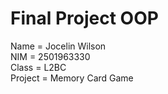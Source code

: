 # Final Project OOP

Name = Jocelin Wilson <br />
NIM = 2501963330 <br />
Class = L2BC <br />
Project = Memory Card Game <br />

